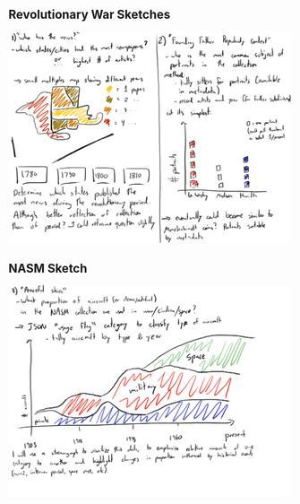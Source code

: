 
## Revolutionary War Sketches

![Revolutionary War Sketches](https://github.com/nmolnar-parsons/major-studio-1/blob/main/sketches/RevWar_Sketch.png)

## NASM Sketch
![NASM Sketch](https://github.com/nmolnar-parsons/major-studio-1/blob/main/sketches/NASM_Sketch.png)






